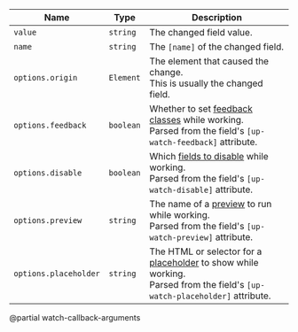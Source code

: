 | Name                  | Type       | Description                                                                                                                                   |
|-----------------------|------------|-----------------------------------------------------------------------------------------------------------------------------------------------|
| `value`               | `string`   | The changed field value.                                                                                                                      |
| `name`                | `string`   | The `[name]` of the changed field.                                                                                                            |
| `options.origin`      | `Element`  | The element that caused the change.<br>This is usually the changed field.                                                                     |
| `options.feedback`    | `boolean`  | Whether to set [feedback classes](/feedback-classes) while working.<br>Parsed from the field's `[up-watch-feedback]` attribute.               |
| `options.disable`     | `boolean`  | Which [fields to disable](/disabling-forms) while working.<br>Parsed from the field's `[up-watch-disable]` attribute.                         |
| `options.preview`     | `string`   | The name of a [preview](/previews) to run while working.<br>Parsed from the field's `[up-watch-preview]` attribute.                           |
| `options.placeholder` | `string`   | The HTML or selector for a [placeholder](/placeholders) to show while working.<br>Parsed from the field's `[up-watch-placeholder]` attribute. |

@partial watch-callback-arguments
